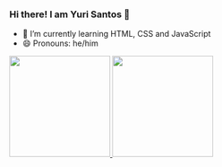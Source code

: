 ### Hi there! I am Yuri Santos 👋

- 🌱 I’m currently learning HTML, CSS and JavaScript
- 😄 Pronouns: he/him

<div>
  <a href="https://github.com/yuriems">
  <img height="180em" src="https://github-readme-stats.vercel.app/api?username=yuriems&show_icons=true&theme=dracula&include_all_commits=true&count_private=true"/>
  <img height="180em" src="https://github-readme-stats.vercel.app/api/top-langs/?username=yuriems&layout=compact&langs_count=7&theme=dracula"/>
</div>
